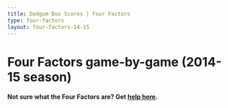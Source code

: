 ```yaml
---
title: Dadgum Box Scores | Four Factors
type: four-factors
layout: four-factors-14-15
---
```


# Four Factors game-by-game (2014-15 season)

#### Not sure what the Four Factors are? Get [help here](https://cbbstatshelp.com/four-factors/intro/).